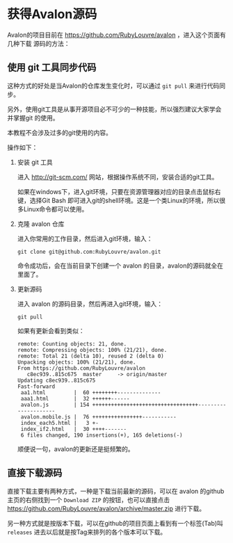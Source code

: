 获得Avalon源码
==================

Avalon的项目目前在 https://github.com/RubyLouvre/avalon ，进入这个页面有几种下载
源码的方法：

## 使用 git 工具同步代码

这种方式的好处是当Avalon的仓库发生变化时，可以通过 `git pull` 来进行代码同步。

另外，使用git工具是从事开源项目必不可少的一种技能，所以强烈建议大家学会并掌握git
的使用。

本教程不会涉及过多的git使用的内容。

操作如下：

1. 安装 git 工具

    进入 http://git-scm.com/ 网站，根据操作系统不同，安装合适的git工具。
    
    如果在windows下，进入git环境，只要在资源管理器对应的目录点击鼠标右键，选择Git Bash
    即可进入git的shell环境。这是一个类Linux的环境，所以很多Linux命令都可以使用。
    
1. 克隆 avalon 仓库

    进入你常用的工作目录，然后进入git环境，输入：
    
    ```
    git clone git@github.com:RubyLouvre/avalon.git
    ```
    
    命令成功后，会在当前目录下创建一个 avalon 的目录，avalon的源码就全在里面了。

1. 更新源码

    进入 avalon 的源码目录，然后再进入git环境，输入：
    
    ```
    git pull
    ```
    
    如果有更新会看到类似：
    
    ```
    remote: Counting objects: 21, done.
    remote: Compressing objects: 100% (21/21), done.
    remote: Total 21 (delta 10), reused 2 (delta 0)
    Unpacking objects: 100% (21/21), done.
    From https://github.com/RubyLouvre/avalon
       c8ec939..815c675  master     -> origin/master
    Updating c8ec939..815c675
    Fast-forward
     aa1.html         |  60 ++++++++--------------
     aaa1.html        |  32 ++++++------
     avalon.js        | 154 ++++++++++++++++++++++++++++++++++---------------------
     avalon.mobile.js |  76 ++++++++++++++++-----------
     index_each5.html |   3 +-
     index_if2.html   |  30 ++++-------
     6 files changed, 190 insertions(+), 165 deletions(-)
    ```
    
    顺便说一句，avalon的更新还是挺频繁的。

## 直接下载源码

直接下载主要有两种方式，一种是下载当前最新的源码，可以在 avalon 的github
主页的右侧找到一个 `Download ZIP` 的按钮，也可以直接点击 https://github.com/RubyLouvre/avalon/archive/master.zip
进行下载。

另一种方式就是按版本下载，可以在github的项目页面上看到有一个标签(Tab)叫 `releases` 
进去以后就是按Tag来排列的各个版本可以下载。
